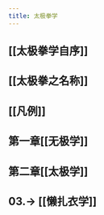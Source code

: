 ```yaml
---
title: 太极拳学
---
```


## [[太极拳学自序]]

## [[太极拳之名称]]
## [[凡例]]
## 第一章[[无极学]]
## 第二章[[太极学]]
## 03.-> [[懒扎衣学]]
##
